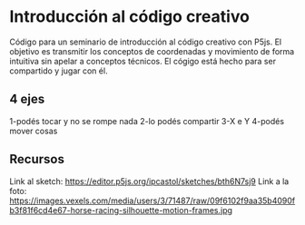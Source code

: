 # **Introducción al código creativo**

Código para un seminario de introducción al código creativo con P5js. El objetivo es transmitir los conceptos de coordenadas y movimiento de forma intuitiva sin apelar a conceptos técnicos. El cógigo está hecho para ser compartido y jugar con él.

## **4 ejes**

1-podés tocar y no se rompe nada
2-lo podés compartir
3-X e Y
4-podés mover cosas

## **Recursos**
Link al sketch: https://editor.p5js.org/ipcastol/sketches/bth6N7sj9
Link a la foto: https://images.vexels.com/media/users/3/71487/raw/09f6102f9aa35b4090fb3f81f6cd4e67-horse-racing-silhouette-motion-frames.jpg
